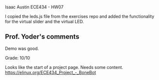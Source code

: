 Isaac Austin
ECE434 - HW07

I copied the leds.js file from the exercises repo and added the functionality
for the virtual slider and the virtual LED.

## Prof. Yoder's comments

Demo was good. 

Grade:  10/10

Looks like the start of a project page. Needs some content. 
https://elinux.org/ECE434_Project_-_BoneBot